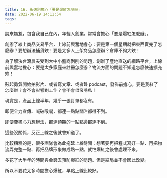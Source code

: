 ```yaml
---
title: 16. 永遠別擔心「要是爆紅怎麼辦」
date: 2022-06-19 14:11:54
tags:
---
```

說來尷尬，包含我自己在內，年輕人創業，常常會擔心「要是爆紅怎麼辦」。

創辦了線上商品交易平台，上線前興奮地擔心：要是第一個星期就把東西賣完了怎麼辦？要想辦法補貨欸！要是太多人上架商品怎麼辦？倉庫不夠大欸！

為了解決台灣農夫受到大中小盤商剝削的問題，創辦了產地直送的網路平台，上線前興奮地擔心：要是太多家庭來註冊怎麼辦？物流方面的問題不知道怎麼快速擴充欸！

鼓起勇氣開始拍影片、或者寫文章、或者錄 podcast，發佈前擔心，要是我紅了怎麼辦？會不會影響到工作？會不會很沒隱私？

現實是，產品上線半年，幾乎一張訂單都沒有。

即便全力宣傳、喊破喉嚨，都連一點點關注都得不到。

即便費盡心力想辦法，都連預期的一點點邊都達不到。

這些沒關係，反正上線之後就會知道了。

比較糟糕的是，很多團隊會為此拖延上線時間：想著要再把程式寫好一點、再把物流弄完整一點、再把品牌形象做成熟一點。就怕爆紅之後會處理不來。

多花了大半年的時間與金錢去預防爆紅的問題。但是結局並不會因此改變。

所以不要花太多時間擔心爆紅，早點上線比較好。
